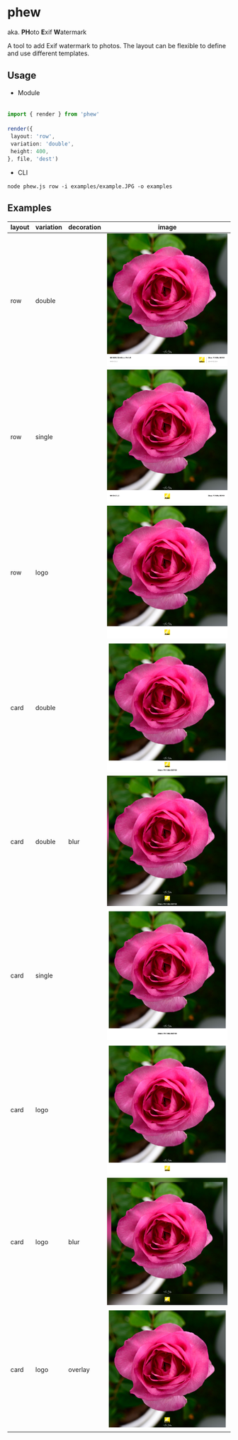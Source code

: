 # phew

aka. **PH**oto **E**xif **W**atermark

A tool to add Exif watermark to photos. The layout can be flexible to define and use different templates.


## Usage

- Module

```ts

import { render } from 'phew'

render({
 layout: 'row',
 variation: 'double',
 height: 400, 
}, file, 'dest')

```

- CLI

```
node phew.js row -i examples/example.JPG -o examples
```

## Examples


| layout | variation | decoration | image                                            |
|--------|-----------|------------|--------------------------------------------------|
| row    | double    |            | ![](examples/example-phew-row-double.JPG)        |
| row    | single    |            | ![](examples/example-phew-row-single.JPG)        |
| row    | logo      |            | ![](examples/example-phew-row-logo.JPG)          |
| card   | double    |            | ![](examples/example-phew-card-double.JPG)       |
| card   | double    | blur       | ![](examples/example-phew-card-double-blur.JPG)  |
| card   | single    |            | ![](examples/example-phew-card-single.JPG)       |
| card   | logo      |            | ![](examples/example-phew-card-logo.JPG)         |
| card   | logo      | blur       | ![](examples/example-phew-card-logo-blur.JPG)    |
| card   | logo      | overlay    | ![](examples/example-phew-card-logo-overlay.JPG) |